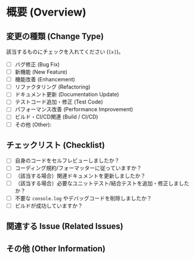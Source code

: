 # 概要 (Overview)
<!-- このプルリクエストの目的や背景を簡潔に記述してください。 -->
<!-- 例: 〇〇機能を追加するため、〇〇のバグを修正するため -->

## 変更の種類 (Change Type)
該当するものにチェックを入れてください (`[x]`)。
- [ ] バグ修正 (Bug Fix)
- [ ] 新機能 (New Feature)
- [ ] 機能改善 (Enhancement)
- [ ] リファクタリング (Refactoring)
- [ ] ドキュメント更新 (Documentation Update)
- [ ] テストコード追加・修正 (Test Code)
- [ ] パフォーマンス改善 (Performance Improvement)
- [ ] ビルド・CI/CD関連 (Build / CI/CD)
- [ ] その他 (Other): <!-- 具体的な内容を記述 -->

## チェックリスト (Checklist)
- [ ] 自身のコードをセルフレビューしましたか？
- [ ] コーディング規約/フォーマッターに従っていますか？
- [ ] （該当する場合）関連ドキュメントを更新しましたか？
- [ ] （該当する場合）必要なユニットテスト/結合テストを追加・修正しましたか？
- [ ] 不要な `console.log` やデバッグコードを削除しましたか？
- [ ] ビルドが成功していますか？

## 関連する Issue (Related Issues)
<!-- 関連する Issue があれば番号を記述してください。例: #123 -->

## その他 (Other Information)
<!-- スクリーンショット、実行結果、レビュー担当者への特記事項などがあれば記述してください。 -->